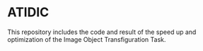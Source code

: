 # ATIDIC
This repository includes the code and result of the speed up and optimization of the Image Object Transfiguration Task.
